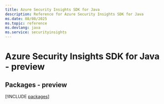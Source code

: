 ```yaml
---
title: Azure Security Insights SDK for Java
description: Reference for Azure Security Insights SDK for Java
ms.date: 08/08/2025
ms.topic: reference
ms.devlang: java
ms.service: securityinsights
---
```

# Azure Security Insights SDK for Java - preview
## Packages - preview
[!INCLUDE [packages](security-insights-index.md)]